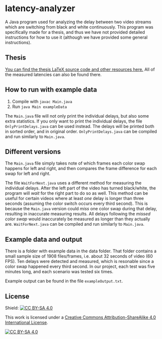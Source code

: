# latency-analyzer
A Java program used for analyzing the delay between two video streams which are switching from black and white continuously. This program was specifically made for a thesis, and thus we have not provided detailed instructions for how to use it (although we have provided some general instructions).

## Thesis
[You can find the thesis LaTeX source code and other resources here.](https://github.com/akerfel/Tor-video-latency-thesis) All of the measured latencies can also be found there.

## How to run with example data
1. Compile with `javac Main.java`
2. Run `java Main exampleData`

The `Main.java` file will not only print the individual delays, but also some extra statistics. If you only want to print the individual delays, the file `OnlyPrintDelays.java` can be used instead. The delays will be printed both in sorted order, and in original order. `OnlyPrintDelays.java` can be compiled and run similarly to `Main.java`.

## Different versions

The `Main.java` file simply takes note of which frames each color swap happens for left and right, and then compares the frame difference for each swap for left and right.

The file `WaitForNext.java` uses a different method for measuring the individual delays. After the left part of the video has turned black/white, the program will *wait* for the right part to do so as well. This method can be useful for certain videos where at least *one* delay is longer than three seconds (assuming the color switch occurs every third second). This is because the `Main.java` version could *miss* one color swap during that delay, resulting in inaccurate measuring results. All delays following the *missed color swap* would inaccurately be measured as longer than they actually are. `WaitForNext.java` can be compiled and run similarly to `Main.java`.

## Example data and output
There is a folder with example data in the data folder. That folder contains a small sample size of 1908 files/frames, i.e. about 32 seconds of video (60 FPS). Ten delays were detected and measured, which is resonable since a color swap happened every third second. In our project, each test was five minutes long, and each scenario was tested six times. 

Example output can be found in the file `exampleOutput.txt`.

## License
Shield: [![CC BY-SA 4.0][cc-by-sa-shield]][cc-by-sa]

This work is licensed under a
[Creative Commons Attribution-ShareAlike 4.0 International License][cc-by-sa].

[![CC BY-SA 4.0][cc-by-sa-image]][cc-by-sa]

[cc-by-sa]: http://creativecommons.org/licenses/by-sa/4.0/
[cc-by-sa-image]: https://licensebuttons.net/l/by-sa/4.0/88x31.png
[cc-by-sa-shield]: https://img.shields.io/badge/License-CC%20BY--SA%204.0-lightgrey.svg
